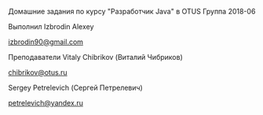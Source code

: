 Домашние задания по курсу "Разработчик Java" в OTUS
Группа 2018-06

Выполнил 
Izbrodin Alexey

izbrodin90@gmail.com

Преподаватели
Vitaly Chibrikov (Виталий Чибриков)

chibrikov@otus.ru

Sergey Petrelevich (Сергей Петрелевич)

petrelevich@yandex.ru